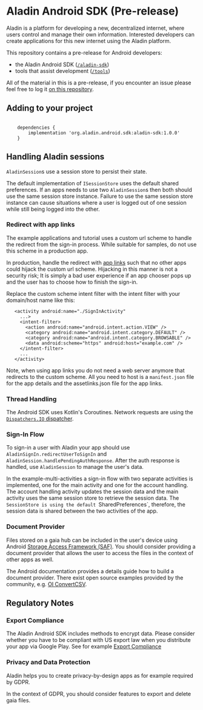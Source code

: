 # Aladin Android SDK (Pre-release)

<!-- [![](https://jitpack.io/v/aladin/aladin-android.svg)](https://jitpack.io/#aladin/aladin-android) -->

Aladin is a platform for developing a new, decentralized internet, where
users control and manage their own information. Interested developers can create
applications for this new internet using the Aladin platform.

This repository contains a pre-release for Android developers:

- the Aladin Android SDK ([`/aladin-sdk`](aladin-sdk/))
- tools that assist development ([`/tools`](tools/))


All of the material in this is a pre-release, if you encounter an issue please
feel free to log it [on this
repository](https://github.com/dev-aladin/android-sdk/issues).

## Adding to your project
```

    dependencies {
        implementation 'org.aladin.android.sdk:aladin-sdk:1.0.0'
    }
```

## Handling Aladin sessions
`AladinSession`s use a session store to persist their state.

The default implementation of `ISessionStore` uses the default shared preferences. If an apps needs
to use two `AladinSession`s then both should use the same session store instance. Failure to use
the same session store instance can cause situations where a user is logged out of one session
while still being logged into the other.


### Redirect with app links
The example applications and tutorial uses a custom url scheme to handle the redirect
from the sign-in process. While suitable for samples, do not use this scheme in a production app.

In production, handle the redirect with [app links](https://developer.android.com/studio/write/app-link-indexing)
such that no other apps could hijack the custom url scheme. Hijacking in this manner is not a security risk; It
is simply a bad user experience if an app chooser pops up and the user has to choose how to finish the sign-in.

Replace the custom scheme intent filter with the intent filter with your domain/host name like this:
```
   <activity android:name="./SignInActivity"
     ...>
     <intent-filter>
       <action android:name="android.intent.action.VIEW" />
       <category android:name="android.intent.category.DEFAULT" />
       <category android:name="android.intent.category.BROWSABLE" />
       <data android:scheme="https" android:host="example.com" />
     </intent-filter>
     ...
   </activity>
```

Note, when using app links you do not need a web server anymore that redirects to the custom scheme.
All you need to host is a `manifest.json` file for the app details and the assetlinks.json file for the app links.

### Thread Handling
The Android SDK uses Kotlin's Coroutines. Network requests are using the [`Dispatchers.IO` dispatcher](https://developer.android.com/kotlin/coroutines#main-safety).

### Sign-In Flow
To sign-in a user with Aladin your app should use `AladinSignIn.redirectUserToSignIn` and
`AladinSession.handlePendingAuthResponse`. After the auth response is handled,
use `AladinSession` to manage the user's data.

In the example-multi-activities a sign-in flow with two separate activities
is implemented, one for the main activity and one for the account handling.
The account handling activity updates the session data and the main activity
uses the same session store to retrieve the session data. The
`SessionStore is using the default `SharedPreferences`, therefore, the
session data is shared between the two activities of the app.


### Document Provider
Files stored on a gaia hub can be included in the user's device using
Android [Storage Access Framework (SAF)](https://developer.android.com/guide/topics/providers/document-provider).
You should consider providing a document provider that allows the user
to access the files in the context of other apps as well.

The Android documentation provides a details guide how to build a
 document provider. There exist open source examples provided by
 the community, e.g. [OI ConvertCSV](https://github.com/openintents/convertcsv).

## Regulatory Notes

### Export Compliance
The Aladin Android SDK includes methods to encrypt data.
Please consider whether you have to be compliant with US export law
when you distribute your app via Google Play. See for example [Export Compliance](https://support.google.com/googleplay/android-developer/answer/113770?hl=en)

### Privacy and Data Protection
Aladin helps you to create privacy-by-design apps as for example
required by GDPR.

In the context of GDPR, you should consider features
to export and delete gaia files.

